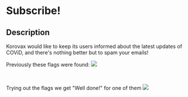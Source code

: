 # Subscribe!
## Description
Korovax would like to keep its users informed about the latest updates of COViD, and there's nothing better but to spam your emails!

Previously these flags were found:
![ ](./resources/flag_3.jpg?raw=true)


<br>

Trying out the flags we get "Well done!" for one of them
![ ](./resources/flag_2.jpg?raw=true)
